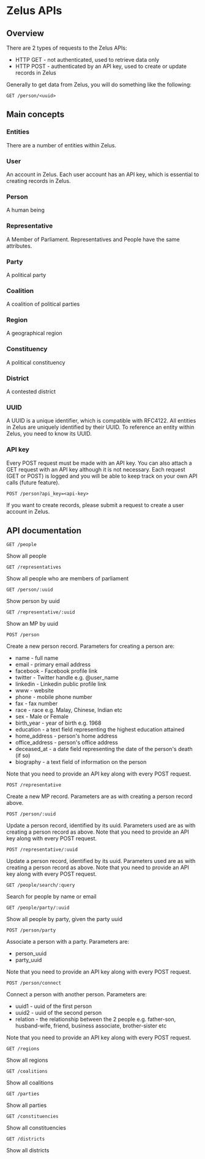 # Zelus APIs


## Overview
There are 2 types of requests to the Zelus APIs:

* HTTP GET - not authenticated, used to retrieve data only
* HTTP POST - authenticated by an API key, used to create or update records in Zelus

Generally to get data from Zelus, you will do something like the following:

    GET /person/<uuid>

## Main concepts

### Entities
There are a number of entities within Zelus.

### User
An account in Zelus. Each user account has an API key, which is essential to creating records in Zelus.

### Person
A human being

### Representative
A Member of Parliament. Representatives and People have the same attributes.

### Party
A political party

### Coalition
A coalition of political parties

### Region
A geographical region

### Constituency
A political constituency

### District
A contested district

### UUID
A UUID is a unique identifier, which is compatible with RFC4122. All entities in Zelus are uniquely identified by their UUID. To reference an entity within Zelus, you need to know its UUID.

### API key
Every POST request must be made with an API key. You can also attach a GET request with an API key although it is not necessary. Each request (GET or POST) is logged and you will be able to keep track on your own API calls (future feature).

    POST /person?api_key=<api-key>

If you want to create records, please submit a request to create a user account in Zelus.

## API documentation

    GET /people
  
Show all people

    GET /representatives
  
Show all people who are members of parliament

    GET /person/:uuid
  
Show person by uuid

    GET /representative/:uuid
  
Show an MP by uuid

    POST /person
  
Create a new person record. Parameters for creating a person are:

* name - full name
* email - primary email address
* facebook - Facebook profile link
* twitter - Twitter handle e.g. @user_name
* linkedin - Linkedin public profile link
* www - website
* phone - mobile phone number
* fax - fax number
* race - race e.g. Malay, Chinese, Indian etc
* sex - Male or Female
* birth_year - year of birth e.g. 1968
* education - a text field representing the highest education attained
* home_address - person's home address
* office_address - person's office address
* deceased_at - a date field representing the date of the person's death (if so)
* biography - a text field of information on the person

Note that you need to provide an API key along with every POST request.

    POST /representative
  
Create a new MP record. Parameters are as with creating a person record above.

    POST /person/:uuid
  
Update a person record, identified by its uuid. Parameters used are as with creating a person record as above. Note that you need to provide an API key along with every POST request.

    POST /representative/:uuid
    
Update a person record, identified by its uuid. Parameters used are as with creating a person record as above. Note that you need to provide an API key along with every POST request.

    GET /people/search/:query
    
Search for people by name or email

    GET /people/party/:uuid
    
Show all people by party, given the party uuid

    POST /person/party
    
Associate a person with a party. Parameters are:

* person_uuid
* party_uuid

Note that you need to provide an API key along with every POST request.

    POST /person/connect
    
Connect a person with another person. Parameters are:

* uuid1 - uuid of the first person
* uuid2 - uuid of the second person
* relation - the relationship between the 2 people e.g. father-son, husband-wife, friend, business associate, brother-sister etc

Note that you need to provide an API key along with every POST request.

    GET /regions
    
Show all regions

    GET /coalitions
    
Show all coalitions

    GET /parties

Show all parties

    GET /constituencies

Show all constituencies

    GET /districts

Show all districts
